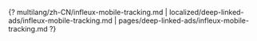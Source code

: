 {? multilang/zh-CN/infleux-mobile-tracking.md | localized/deep-linked-ads/infleux-mobile-tracking.md | pages/deep-linked-ads/infleux-mobile-tracking.md ?}
